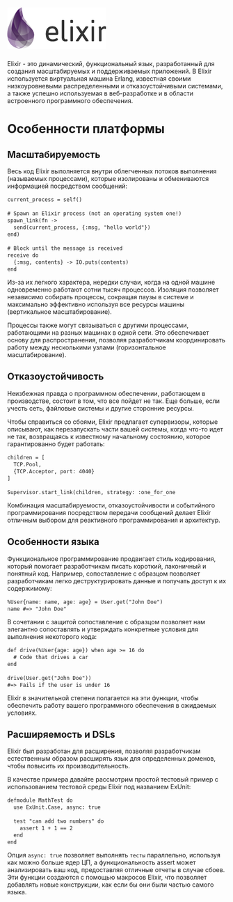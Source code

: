 ![Elixir](https://github.com/elixir-lang/elixir-lang.github.com/raw/master/images/logo/logo.png)
=========


Elixir - это динамический, функциональный язык, разработанный для создания масштабируемых и поддерживаемых приложений.
В Elixir используется виртуальная машина Erlang, известная своими низкоуровневыми распределенными и отказоустойчивыми системами, а также успешно используемая в веб-разработке и в области встроенного программного обеспечения.


# Особенности платформы
## Масштабируемость
Весь код Elixir выполняется внутри облегченных потоков выполнения (называемых процессами), которые изолированы и обмениваются информацией посредством сообщений:
```
current_process = self()

# Spawn an Elixir process (not an operating system one!)
spawn_link(fn ->
  send(current_process, {:msg, "hello world"})
end)

# Block until the message is received
receive do
  {:msg, contents} -> IO.puts(contents)
end
```
Из-за их легкого характера, нередки случаи, когда на одной машине одновременно работают сотни тысяч процессов. Изоляция позволяет независимо собирать процессы, сокращая паузы в системе и максимально эффективно используя все ресурсы машины (вертикальное масштабирование).

Процессы также могут связываться с другими процессами, работающими на разных машинах в одной сети. Это обеспечивает основу для распространения, позволяя разработчикам координировать работу между несколькими узлами (горизонтальное масштабирование).

## Отказоустойчивость
Неизбежная правда о программном обеспечении, работающем в производстве, состоит в том, что все пойдет не так. Еще больше, если учесть сеть, файловые системы и другие сторонние ресурсы.

Чтобы справиться со сбоями, Elixir предлагает супервизоры, которые описывают, как перезапускать части вашей системы, когда что-то идет не так, возвращаясь к известному начальному состоянию, которое гарантированно будет работать:
```
children = [
  TCP.Pool,
  {TCP.Acceptor, port: 4040}
]

Supervisor.start_link(children, strategy: :one_for_one
```
Комбинация масштабируемости, отказоустойчивости и событийного программирования посредством передачи сообщений делает Elixir отличным выбором для реактивного программирования и архитектур.

## Особенности языка
Функциональное программирование продвигает стиль кодирования, который помогает разработчикам писать короткий, лаконичный и понятный код. Например, сопоставление с образцом позволяет разработчикам легко деструктурировать данные и получать доступ к их содержимому:
```
%User{name: name, age: age} = User.get("John Doe")
name #=> "John Doe"
```
В сочетании с защитой сопоставление с образцом позволяет нам элегантно сопоставлять и утверждать конкретные условия для выполнения некоторого кода:
```
def drive(%User{age: age}) when age >= 16 do
  # Code that drives a car
end

drive(User.get("John Doe"))
#=> Fails if the user is under 16
```

Elixir в значительной степени полагается на эти функции, чтобы обеспечить работу вашего программного обеспечения в ожидаемых условиях. 
## Расширяемость и DSLs

Elixir был разработан для расширения, позволяя разработчикам естественным образом расширять язык для определенных доменов, чтобы повысить их производительность.

В качестве примера давайте рассмотрим простой тестовый пример с использованием тестовой среды Elixir под названием ExUnit:
```
defmodule MathTest do
  use ExUnit.Case, async: true

  test "can add two numbers" do
    assert 1 + 1 == 2
  end
end
```
Опция `async: true` позволяет выполнять `тесты` параллельно, используя как можно больше ядер ЦП, а функциональность assert может анализировать ваш код, предоставляя отличные отчеты в случае сбоев. Эти функции создаются с помощью макросов Elixir, что позволяет добавлять новые конструкции, как если бы они были частью самого языка.
